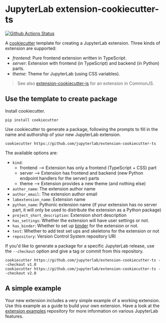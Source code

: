 # JupyterLab extension-cookiecutter-ts

[![Github Actions Status](https://github.com/jupyterlab/extension-cookiecutter-ts/workflows/CI/badge.svg)](https://github.com/jupyterlab/extension-cookiecutter-ts/actions/workflows/main.yml)

A [cookiecutter](https://github.com/audreyr/cookiecutter) template for creating
a JupyterLab extension. Three kinds of extension are supported:
- _frontend_: Pure frontend extension written in TypeScript.
- _server_: Extension with frontend (in TypeScript) and backend (in Python) parts.
- _theme_: Theme for JupyterLab (using CSS variables).
    
> See also [extension-cookiecutter-js](https://github.com/jupyterlab/extension-cookiecutter-js)
for an extension in CommonJS.

## Use the template to create package

Install cookiecutter.

```
pip install cookiecutter
```

Use cookiecutter to generate a package, following the prompts to fill in the name and authorship of your new JupyterLab extension.

```
cookiecutter https://github.com/jupyterlab/extension-cookiecutter-ts
```

The available options are:

- `kind`:
  * frontend --> Extension has only a frontend (TypeScript + CSS) part
  * server --> Extension has frontend and backend (new Python endpoint handlers for the server) parts
  * theme --> Extension provides a new theme (and nothing else)
- `author_name`: The extension author name
- `author_email`: The extension author email
- `labextension_name`: Extension name
- `python_name`: Pythonic extension name (if your extension has no server part, it will only be used to distribute the extension as a Python package)
- `project_short_description`: Extension short description
- `has_settings`: Whether the extension will have user settings or not.
- `has_binder`: Whether to set up [binder](https://mybinder.readthedocs.io/en/latest/) for the extension or not.
- `test`: Whether to add test set ups and skeletons for the extension or not
- `repository`: Version Control System repository URI


If you'd like to generate a package for a specific JupyterLab release, use the `--checkout` option and give a tag or commit from this repository.

```
cookiecutter https://github.com/jupyterlab/extension-cookiecutter-ts --checkout v1.0
cookiecutter https://github.com/jupyterlab/extension-cookiecutter-ts --checkout v2.0
```

## A simple example

Your new extension includes a very simple example of a working extension. Use this example as a guide to build your own extension. Have a look at the [extension examples](https://github.com/jupyterlab/extension-examples) repository for more information on various JupyterLab features.
